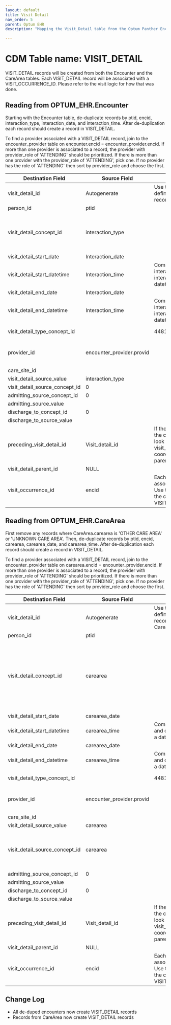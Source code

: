 ```yaml
---
layout: default
title: Visit Detail
nav_order: 5
parent: Optum EHR
description: "Mapping the Visit_Detail table from the Optum Panther Encounter and CareArea tables"

---
```


# CDM Table name: VISIT_DETAIL

VISIT_DETAIL records will be created from both the Encounter and the CareArea tables. Each VISIT_DETAIL record will be associated with a VISIT_OCCURRENCE_ID. Please refer to the visit logic for how that was done.

## Reading from OPTUM_EHR.Encounter

Starting with the Encounter table, de-duplicate records by ptid, encid, interaction_type, interaction_date, and interaction_time. After de-duplication each record should create a record in VISIT_DETAIL. 

To find a provider associated with a VISIT_DETAIL record, join to the encounter_provider table on encounter.encid = encounter_provider.encid. If more than one provider is associated to a record, the provider with provider_role of 'ATTENDING' should be prioritized. If there is more than one provider with the provider_role of 'ATTENDING', pick one. If no provider has the role of 'ATTENDING' then sort by provider_role and choose the first.

| Destination Field | Source Field | Logic | Comment |
|-|-|-|-|
| visit_detail_id | Autogenerate | Use the above logic to define VISIT_DETAIL records. |  |
| person_id | ptid |   |   |
| visit_detail_concept_id | interaction_type | | Use the [SOURCE_TO_STANDARD](https://github.com/OHDSI/ETL-LambdaBuilder/blob/master/docs/Standard%20Queries/SOURCE_TO_STANDARD.sql) query with the filter:<br> Where SOURCE_VOCABULARY_ID = 'JNJ_OPTUM_EHR_VISIT' |
| visit_detail_start_date | Interaction_date |   |   |
| visit_detail_start_datetime | Interaction_time | Combine interaction_date and interaction_time into a datetime value |   |
| visit_detail_end_date | Interaction_date  |   |   |
| visit_detail_end_datetime |  Interaction_time | Combine interaction_date and interaction_time into a datetime value  |   |
| visit_detail_type_concept_id |   | 44818518 | Visit derived from EHR record |
| provider_id | encounter_provider.provid|  | Use the logic detailed above to choose a provider for the VISIT_DETAIL record. |
| care_site_id |   |   |   |
| visit_detail_source_value | interaction_type |   |   |
| visit_detail_source_concept_id | 0 | |   |
| admitting_source_concept_id | 0 | |  |
| admitting_source_value |  |   |  |
| discharge_to_concept_id | 0 | |  |
| discharge_to_source_value ||   |  |
| preceding_visit_detail_id | Visit_detail_id | If the row_number() for the   current row > 1, look up the previous visit_detail_id cooresponding to the   parent visitid. |   |
| visit_detail_parent_id | NULL |   |   |
| visit_occurrence_id | encid | Each encounter will be associated with a visit. Use the encid to lookup the corresponding VISIT_OCCURRENCE_ID |   |

## Reading from OPTUM_EHR.CareArea

First remove any records where CareArea.carearea is 'OTHER CARE AREA' or 'UNKNOWN CARE AREA'. Then, de-duplicate records by ptid, encid, carearea, carearea_date, and carearea_time. After de-duplication each record should create a record in VISIT_DETAIL. 

To find a provider associated with a VISIT_DETAIL record, join to the encounter_provider table on carearea.encid = encounter_provider.encid. If more than one provider is associated to a record, the provider with provider_role of 'ATTENDING' should be prioritized. If there is more than one provider with the provider_role of 'ATTENDING', pick one. If no provider has the role of 'ATTENDING' then sort by provider_role and choose the first.

| Destination Field | Source Field | Logic | Comment |
|-|-|-|-|
| visit_detail_id | Autogenerate | Use the above logic to define VISIT_DETAIL records from the CareArea table. |  |
| person_id | ptid |   |   |
| visit_detail_concept_id | carearea | | Use the [SOURCE_TO_STANDARD](https://github.com/OHDSI/ETL-LambdaBuilder/blob/master/docs/Standard%20Queries/SOURCE_TO_STANDARD.sql) query with the filter:<br> Where SOURCE_VOCABULARY_ID = 'JNJ_OPTUM_EHR_VISIT'<br> and Target_standard_concept = 'S'<br>and target_invalid_reason is NULL |
| visit_detail_start_date | carearea_date |   |   |
| visit_detail_start_datetime | carearea_time | Combine carearea_date and carearea_time into a datetime value |   |
| visit_detail_end_date | carearea_date  |   |   |
| visit_detail_end_datetime |  carearea_time | Combine carearea_date and carearea_time into a datetime value  |   |
| visit_detail_type_concept_id |   | 44818518 | Visit derived from EHR record |
| provider_id | encounter_provider.provid|  | Use the logic detailed above to choose a provider for the VISIT_DETAIL record. |
| care_site_id |   |   |   |
| visit_detail_source_value | carearea |   |   |
| visit_detail_source_concept_id | carearea | |Use the [SOURCE_TO_SOURCE](https://github.com/OHDSI/ETL-LambdaBuilder/blob/master/docs/Standard%20Queries/SOURCE_TO_SOURCE.sql) with the filter:<br> Where SOURCE_VOCABULARY_ID = 'JNJ_OPTUM_EHR_VISIT'|
| admitting_source_concept_id | 0 | |  |
| admitting_source_value |  |   |  |
| discharge_to_concept_id | 0 | |  |
| discharge_to_source_value ||   |  |
| preceding_visit_detail_id | Visit_detail_id | If the row_number() for the   current row > 1, look up the previous visit_detail_id cooresponding to the   parent visitid. |   |
| visit_detail_parent_id | NULL |   |   |
| visit_occurrence_id | encid | Each encounter will be associated with a visit. Use the encid to lookup the corresponding VISIT_OCCURRENCE_ID |   |

## Change Log
- All de-duped encounters now create VISIT_DETAIL records
- Records from CareArea now create VISIT_DETAIL records